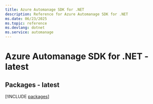 ```yaml
---
title: Azure Automanage SDK for .NET
description: Reference for Azure Automanage SDK for .NET
ms.date: 06/23/2025
ms.topic: reference
ms.devlang: dotnet
ms.service: automanage
---
```

# Azure Automanage SDK for .NET - latest
## Packages - latest
[!INCLUDE [packages](automanage-index.md)]